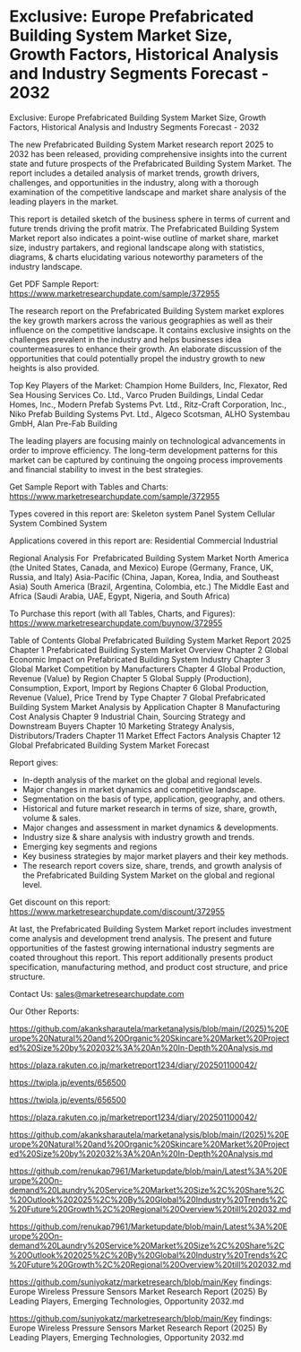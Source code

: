 # Exclusive: Europe Prefabricated Building System Market Size, Growth Factors, Historical Analysis and Industry Segments Forecast - 2032

Exclusive: Europe Prefabricated Building System Market Size, Growth Factors, Historical Analysis and Industry Segments Forecast - 2032

The new Prefabricated Building System Market research report 2025 to 2032 has been released, providing comprehensive insights into the current state and future prospects of the Prefabricated Building System Market. The report includes a detailed analysis of market trends, growth drivers, challenges, and opportunities in the industry, along with a thorough examination of the competitive landscape and market share analysis of the leading players in the market.

This report is detailed sketch of the business sphere in terms of current and future trends driving the profit matrix. The Prefabricated Building System Market report also indicates a point-wise outline of market share, market size, industry partakers, and regional landscape along with statistics, diagrams, & charts elucidating various noteworthy parameters of the industry landscape.

Get PDF Sample Report: https://www.marketresearchupdate.com/sample/372955

The research report on the Prefabricated Building System market explores the key growth markers across the various geographies as well as their influence on the competitive landscape. It contains exclusive insights on the challenges prevalent in the industry and helps businesses idea countermeasures to enhance their growth. An elaborate discussion of the opportunities that could potentially propel the industry growth to new heights is also provided.

Top Key Players of the Market:
Champion Home Builders, Inc, Flexator, Red Sea Housing Services Co. Ltd., Varco Pruden Buildings, Lindal Cedar Homes, Inc., Modern Prefab Systems Pvt. Ltd., Ritz-Craft Corporation, Inc., Niko Prefab Building Systems Pvt. Ltd., Algeco Scotsman, ALHO Systembau GmbH, Alan Pre-Fab Building


The leading players are focusing mainly on technological advancements in order to improve efficiency. The long-term development patterns for this market can be captured by continuing the ongoing process improvements and financial stability to invest in the best strategies.

Get Sample Report with Tables and Charts: https://www.marketresearchupdate.com/sample/372955

Types covered in this report are:
Skeleton system
Panel System
Cellular System
Combined System


Applications covered in this report are:
Residential
Commercial
Industrial


Regional Analysis For  Prefabricated Building System Market
North America (the United States, Canada, and Mexico)
Europe (Germany, France, UK, Russia, and Italy)
Asia-Pacific (China, Japan, Korea, India, and Southeast Asia)
South America (Brazil, Argentina, Colombia, etc.)
The Middle East and Africa (Saudi Arabia, UAE, Egypt, Nigeria, and South Africa)

To Purchase this report (with all Tables, Charts, and Figures): https://www.marketresearchupdate.com/buynow/372955

Table of Contents
Global Prefabricated Building System Market Report 2025
Chapter 1 Prefabricated Building System Market Overview
Chapter 2 Global Economic Impact on Prefabricated Building System Industry
Chapter 3 Global Market Competition by Manufacturers
Chapter 4 Global Production, Revenue (Value) by Region
Chapter 5 Global Supply (Production), Consumption, Export, Import by Regions
Chapter 6 Global Production, Revenue (Value), Price Trend by Type
Chapter 7 Global Prefabricated Building System Market Analysis by Application
Chapter 8 Manufacturing Cost Analysis
Chapter 9 Industrial Chain, Sourcing Strategy and Downstream Buyers
Chapter 10 Marketing Strategy Analysis, Distributors/Traders
Chapter 11 Market Effect Factors Analysis
Chapter 12 Global Prefabricated Building System Market Forecast

Report gives:

- In-depth analysis of the market on the global and regional levels.
- Major changes in market dynamics and competitive landscape.
- Segmentation on the basis of type, application, geography, and others.
- Historical and future market research in terms of size, share, growth, volume & sales.
- Major changes and assessment in market dynamics & developments.
- Industry size & share analysis with industry growth and trends.
- Emerging key segments and regions
- Key business strategies by major market players and their key methods.
- The research report covers size, share, trends, and growth analysis of the Prefabricated Building System Market on the global and regional level.

Get discount on this report: https://www.marketresearchupdate.com/discount/372955

At last, the Prefabricated Building System Market report includes investment come analysis and development trend analysis. The present and future opportunities of the fastest growing international industry segments are coated throughout this report. This report additionally presents product specification, manufacturing method, and product cost structure, and price structure.

Contact Us:
sales@marketresearchupdate.com

Our Other Reports:

https://github.com/akanksharautela/marketanalysis/blob/main/(2025)%20Europe%20Natural%20and%20Organic%20Skincare%20Market%20Projected%20Size%20by%202032%3A%20An%20In-Depth%20Analysis.md

https://plaza.rakuten.co.jp/marketreport1234/diary/202501100042/

https://twipla.jp/events/656500

https://twipla.jp/events/656500

https://plaza.rakuten.co.jp/marketreport1234/diary/202501100042/

https://github.com/akanksharautela/marketanalysis/blob/main/(2025)%20Europe%20Natural%20and%20Organic%20Skincare%20Market%20Projected%20Size%20by%202032%3A%20An%20In-Depth%20Analysis.md

https://github.com/renukap7961/Marketupdate/blob/main/Latest%3A%20Europe%20On-demand%20Laundry%20Service%20Market%20Size%2C%20Share%2C%20Outlook%202025%2C%20By%20Global%20Industry%20Trends%2C%20Future%20Growth%2C%20Regional%20Overview%20till%202032.md

https://github.com/renukap7961/Marketupdate/blob/main/Latest%3A%20Europe%20On-demand%20Laundry%20Service%20Market%20Size%2C%20Share%2C%20Outlook%202025%2C%20By%20Global%20Industry%20Trends%2C%20Future%20Growth%2C%20Regional%20Overview%20till%202032.md

https://github.com/suniyokatz/marketresearch/blob/main/Key findings: Europe Wireless Pressure Sensors Market Research Report (2025) By Leading Players, Emerging Technologies, Opportunity 2032.md

https://github.com/suniyokatz/marketresearch/blob/main/Key findings: Europe Wireless Pressure Sensors Market Research Report (2025) By Leading Players, Emerging Technologies, Opportunity 2032.md
